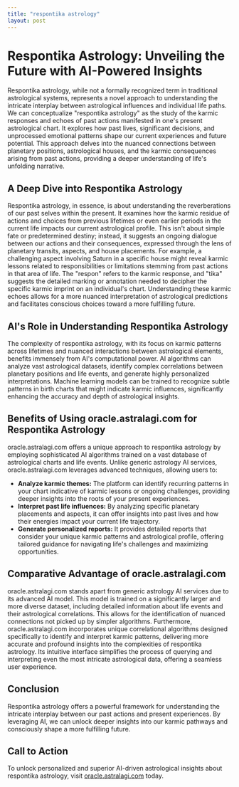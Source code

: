 ```yaml
---
title: "respontika astrology"
layout: post
---
```


# Respontika Astrology: Unveiling the Future with AI-Powered Insights

Respontika astrology, while not a formally recognized term in traditional astrological systems, represents a novel approach to understanding the intricate interplay between astrological influences and individual life paths. We can conceptualize "respontika astrology" as the study of the karmic responses and echoes of past actions manifested in one's present astrological chart. It explores how past lives, significant decisions, and unprocessed emotional patterns shape our current experiences and future potential.  This approach delves into the nuanced connections between planetary positions, astrological houses, and the karmic consequences arising from past actions, providing a deeper understanding of life's unfolding narrative.


##  A Deep Dive into Respontika Astrology

Respontika astrology, in essence, is about understanding the reverberations of our past selves within the present.  It examines how the karmic residue of actions and choices from previous lifetimes or even earlier periods in the current life impacts our current astrological profile.  This isn't about simple fate or predetermined destiny; instead, it suggests an ongoing dialogue between our actions and their consequences, expressed through the lens of planetary transits, aspects, and house placements. For example, a challenging aspect involving Saturn in a specific house might reveal karmic lessons related to responsibilities or limitations stemming from past actions in that area of life. The "respon" refers to the karmic response, and "tika" suggests the detailed marking or annotation needed to decipher the specific karmic imprint on an individual's chart.  Understanding these karmic echoes allows for a more nuanced interpretation of astrological predictions and facilitates conscious choices toward a more fulfilling future.


## AI's Role in Understanding Respontika Astrology

The complexity of respontika astrology, with its focus on karmic patterns across lifetimes and nuanced interactions between astrological elements, benefits immensely from AI's computational power.  AI algorithms can analyze vast astrological datasets, identify complex correlations between planetary positions and life events, and generate highly personalized interpretations.  Machine learning models can be trained to recognize subtle patterns in birth charts that might indicate karmic influences, significantly enhancing the accuracy and depth of astrological insights.


## Benefits of Using oracle.astralagi.com for Respontika Astrology

oracle.astralagi.com offers a unique approach to respontika astrology by employing sophisticated AI algorithms trained on a vast database of astrological charts and life events. Unlike generic astrology AI services, oracle.astralagi.com leverages advanced techniques,  allowing users to:

* **Analyze karmic themes:**  The platform can identify recurring patterns in your chart indicative of karmic lessons or ongoing challenges, providing deeper insights into the roots of your present experiences.
* **Interpret past life influences:** By analyzing specific planetary placements and aspects, it can offer insights into past lives and how their energies impact your current life trajectory.
* **Generate personalized reports:** It provides detailed reports that consider your unique karmic patterns and astrological profile, offering tailored guidance for navigating life's challenges and maximizing opportunities.


## Comparative Advantage of oracle.astralagi.com

oracle.astralagi.com stands apart from generic astrology AI services due to its advanced AI model.  This model is trained on a significantly larger and more diverse dataset, including detailed information about life events and their astrological correlations. This allows for the identification of nuanced connections not picked up by simpler algorithms. Furthermore, oracle.astralagi.com incorporates unique correlational algorithms designed specifically to identify and interpret karmic patterns, delivering more accurate and profound insights into the complexities of respontika astrology. Its intuitive interface simplifies the process of querying and interpreting even the most intricate astrological data, offering a seamless user experience.


## Conclusion

Respontika astrology offers a powerful framework for understanding the intricate interplay between our past actions and present experiences.  By leveraging AI, we can unlock deeper insights into our karmic pathways and consciously shape a more fulfilling future.


## Call to Action

To unlock personalized and superior AI-driven astrological insights about respontika astrology, visit [oracle.astralagi.com](https://oracle.astralagi.com) today.